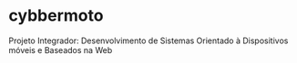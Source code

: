 # cybbermoto
Projeto Integrador: Desenvolvimento de Sistemas Orientado à Dispositivos móveis e Baseados na Web
